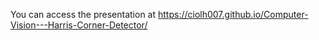 You can access the presentation at https://ciolh007.github.io/Computer-Vision---Harris-Corner-Detector/